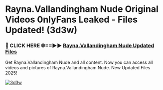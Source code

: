 # Rayna.Vallandingham Nude Original Videos 0nlyFans Leaked - Files Updated! (3d3w)

<h3>🔴 CLICK HERE 🌐==►► <a href="https://tinyurl.com/y5r63du9" rel="nofollow">Rayna.Vallandingham Nude Updated Files</a></h3>

Get Rayna.Vallandingham Nude and all content. Now you can access all videos and pictures of Rayna.Vallandingham Nude. New Updated Files 2025!

[![3d3w](https://i.imgur.com/UVo9nyh.gif)](https://tinyurl.com/y5r63du9)